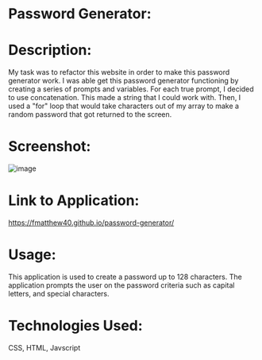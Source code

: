 # Password Generator:

# Description:
My task was to refactor this website in order to make this password generator work. I was able get this password generator functioning by creating a series of prompts and variables.  For each true prompt, I decided to use concatenation.  This made a string that I could work with.  Then, I used a "for" loop that would take characters out of my array to make a random password that got returned to the screen.

# Screenshot:

![image](https://user-images.githubusercontent.com/93060262/142717025-5414b6dc-e953-4f8e-ad8b-ad908e613813.png)


# Link to Application:
https://fmatthew40.github.io/password-generator/

# Usage:  
This application is used to create a password up to 128 characters.  The application prompts the user on the password criteria such as capital letters, and special characters.  

# Technologies Used:
CSS, HTML, Javscript




